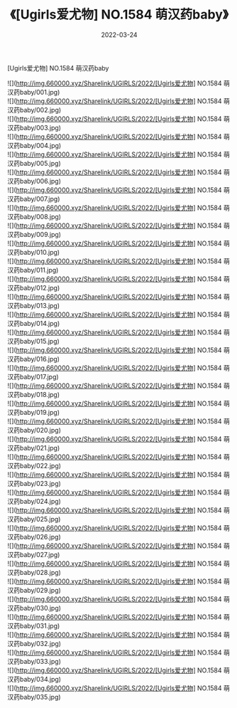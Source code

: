 ﻿---
layout: post
title:  《[Ugirls爱尤物] NO.1584 萌汉药baby》
date:   2022-03-24
img: http://img.660000.xyz/Sharelink/UGIRLS/2022/[Ugirls爱尤物] NO.1584 萌汉药baby/000.jpg
categories: [美女, 清纯, 唯美]
---

[Ugirls爱尤物] NO.1584 萌汉药baby

 ![](http://img.660000.xyz/Sharelink/UGIRLS/2022/[Ugirls爱尤物] NO.1584 萌汉药baby/001.jpg) <br>![](http://img.660000.xyz/Sharelink/UGIRLS/2022/[Ugirls爱尤物] NO.1584 萌汉药baby/002.jpg) <br>![](http://img.660000.xyz/Sharelink/UGIRLS/2022/[Ugirls爱尤物] NO.1584 萌汉药baby/003.jpg) <br>![](http://img.660000.xyz/Sharelink/UGIRLS/2022/[Ugirls爱尤物] NO.1584 萌汉药baby/004.jpg) <br>![](http://img.660000.xyz/Sharelink/UGIRLS/2022/[Ugirls爱尤物] NO.1584 萌汉药baby/005.jpg) <br>![](http://img.660000.xyz/Sharelink/UGIRLS/2022/[Ugirls爱尤物] NO.1584 萌汉药baby/006.jpg) <br>![](http://img.660000.xyz/Sharelink/UGIRLS/2022/[Ugirls爱尤物] NO.1584 萌汉药baby/007.jpg) <br>![](http://img.660000.xyz/Sharelink/UGIRLS/2022/[Ugirls爱尤物] NO.1584 萌汉药baby/008.jpg) <br>![](http://img.660000.xyz/Sharelink/UGIRLS/2022/[Ugirls爱尤物] NO.1584 萌汉药baby/009.jpg) <br>![](http://img.660000.xyz/Sharelink/UGIRLS/2022/[Ugirls爱尤物] NO.1584 萌汉药baby/010.jpg) <br>![](http://img.660000.xyz/Sharelink/UGIRLS/2022/[Ugirls爱尤物] NO.1584 萌汉药baby/011.jpg) <br>![](http://img.660000.xyz/Sharelink/UGIRLS/2022/[Ugirls爱尤物] NO.1584 萌汉药baby/012.jpg) <br>![](http://img.660000.xyz/Sharelink/UGIRLS/2022/[Ugirls爱尤物] NO.1584 萌汉药baby/013.jpg) <br>![](http://img.660000.xyz/Sharelink/UGIRLS/2022/[Ugirls爱尤物] NO.1584 萌汉药baby/014.jpg) <br>![](http://img.660000.xyz/Sharelink/UGIRLS/2022/[Ugirls爱尤物] NO.1584 萌汉药baby/015.jpg) <br>![](http://img.660000.xyz/Sharelink/UGIRLS/2022/[Ugirls爱尤物] NO.1584 萌汉药baby/016.jpg) <br>![](http://img.660000.xyz/Sharelink/UGIRLS/2022/[Ugirls爱尤物] NO.1584 萌汉药baby/017.jpg) <br>![](http://img.660000.xyz/Sharelink/UGIRLS/2022/[Ugirls爱尤物] NO.1584 萌汉药baby/018.jpg) <br>![](http://img.660000.xyz/Sharelink/UGIRLS/2022/[Ugirls爱尤物] NO.1584 萌汉药baby/019.jpg) <br>![](http://img.660000.xyz/Sharelink/UGIRLS/2022/[Ugirls爱尤物] NO.1584 萌汉药baby/020.jpg) <br>![](http://img.660000.xyz/Sharelink/UGIRLS/2022/[Ugirls爱尤物] NO.1584 萌汉药baby/021.jpg) <br>![](http://img.660000.xyz/Sharelink/UGIRLS/2022/[Ugirls爱尤物] NO.1584 萌汉药baby/022.jpg) <br>![](http://img.660000.xyz/Sharelink/UGIRLS/2022/[Ugirls爱尤物] NO.1584 萌汉药baby/023.jpg) <br>![](http://img.660000.xyz/Sharelink/UGIRLS/2022/[Ugirls爱尤物] NO.1584 萌汉药baby/024.jpg) <br>![](http://img.660000.xyz/Sharelink/UGIRLS/2022/[Ugirls爱尤物] NO.1584 萌汉药baby/025.jpg) <br>![](http://img.660000.xyz/Sharelink/UGIRLS/2022/[Ugirls爱尤物] NO.1584 萌汉药baby/026.jpg) <br>![](http://img.660000.xyz/Sharelink/UGIRLS/2022/[Ugirls爱尤物] NO.1584 萌汉药baby/027.jpg) <br>![](http://img.660000.xyz/Sharelink/UGIRLS/2022/[Ugirls爱尤物] NO.1584 萌汉药baby/028.jpg) <br>![](http://img.660000.xyz/Sharelink/UGIRLS/2022/[Ugirls爱尤物] NO.1584 萌汉药baby/029.jpg) <br>![](http://img.660000.xyz/Sharelink/UGIRLS/2022/[Ugirls爱尤物] NO.1584 萌汉药baby/030.jpg) <br>![](http://img.660000.xyz/Sharelink/UGIRLS/2022/[Ugirls爱尤物] NO.1584 萌汉药baby/031.jpg) <br>![](http://img.660000.xyz/Sharelink/UGIRLS/2022/[Ugirls爱尤物] NO.1584 萌汉药baby/032.jpg) <br>![](http://img.660000.xyz/Sharelink/UGIRLS/2022/[Ugirls爱尤物] NO.1584 萌汉药baby/033.jpg) <br>![](http://img.660000.xyz/Sharelink/UGIRLS/2022/[Ugirls爱尤物] NO.1584 萌汉药baby/034.jpg) <br>![](http://img.660000.xyz/Sharelink/UGIRLS/2022/[Ugirls爱尤物] NO.1584 萌汉药baby/035.jpg) <br>